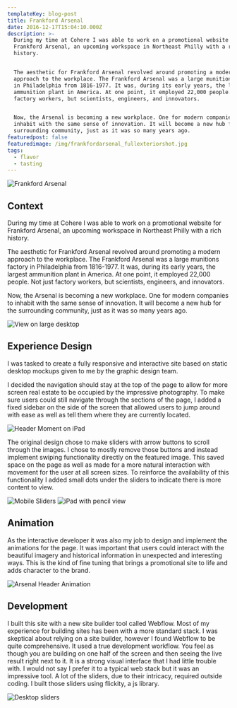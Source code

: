 ```yaml
---
templateKey: blog-post
title: Frankford Arsenal
date: 2016-12-17T15:04:10.000Z
description: >-
  During my time at Cohere I was able to work on a promotional website for
  Frankford Arsenal, an upcoming workspace in Northeast Philly with a rich
  history.


  The aesthetic for Frankford Arsenal revolved around promoting a modern
  approach to the workplace. The Frankford Arsenal was a large munitions factory
  in Philadelphia from 1816-1977. It was, during its early years, the largest
  ammunition plant in America. At one point, it employed 22,000 people. Not just
  factory workers, but scientists, engineers, and innovators.


  Now, the Arsenal is becoming a new workplace. One for modern companies to
  inhabit with the same sense of innovation. It will become a new hub for the
  surrounding community, just as it was so many years ago.
featuredpost: false
featuredimage: /img/frankfordarsenal_fullexteriorshot.jpg
tags:
  - flavor
  - tasting
---
```

![Frankford Arsenal](//a.storyblok.com/f/52110/1000x568/96ccc7a900/frankfordarsenal_fullexteriorshot.jpg)

## Context
During my time at Cohere I was able to work on a promotional website for Frankford Arsenal, an upcoming workspace in Northeast Philly with a rich history.

The aesthetic for Frankford Arsenal revolved around promoting a modern approach to the workplace. The Frankford Arsenal was a large munitions factory in Philadelphia from 1816-1977. It was, during its early years, the largest ammunition plant in America. At one point, it employed 22,000 people. Not just factory workers, but scientists, engineers, and innovators. 

Now, the Arsenal is becoming a new workplace. One for modern companies to inhabit with the same sense of innovation. It will become a new hub for the surrounding community, just as it was so many years ago. 

![View on large desktop](//a.storyblok.com/f/52110/1920x1080/838932e21b/brendanrusso_frankfordarsenal_mac.jpg)


## Experience Design
I was tasked to create a fully responsive and interactive site based on static desktop mockups given to me by the graphic design team.

I decided the navigation should stay at the top of the page to allow for more screen real estate to be occupied by the impressive photography. To make sure users could still navigate through the sections of the page, I added a fixed sidebar on the side of the screen that allowed users to jump around with ease as well as tell them where they are currently located.

![Header Moment on iPad](//a.storyblok.com/f/52110/1920x1080/7fa225b229/brendanrusso_frankfordarsenal_ipad.jpg)

The original design chose to make sliders with arrow buttons to scroll through the images. I chose to mostly remove those buttons and instead implement swiping functionality directly on the featured image. This saved space on the page as well as made for a more natural interaction with movement for the user at all screen sizes. To reinforce the availability of this functionality I added small dots under the sliders to indicate there is more content to view.

![Mobile Sliders](//a.storyblok.com/f/52110/1920x1080/2914689650/brendanrusso_frankfordarsenal_mobilesliders.jpg)
![iPad with pencil view](//a.storyblok.com/f/52110/1920x1080/a1c37a1a3d/brendanrusso_frankfordarsenal_ipadslider.jpg)


## Animation
As the interactive developer it was also my job to design and implement the animations for the page. It was important that users could interact with the beautiful imagery and historical information in unexpected and interesting ways. This is the kind of fine tuning that brings a promotional site to life and adds character to the brand.

![Arsenal Header Animation](//a.storyblok.com/f/52110/960x540/775f62d628/brendanrusso_arsenal_headeranimation.gif)


## Development
I built this site with a new site builder tool called Webflow. Most of my experience for building sites has been with a more standard stack. I was skeptical about relying on a site builder, however I found Webflow to be quite comprehensive. It used a true development workflow. You feel as though you are building on one half of the screen and then seeing the live result right next to it. It is a strong visual interface that I had little trouble with. I would not say I prefer it to a typical web stack but it was an impressive tool. A lot of the sliders, due to their intricacy, required outside coding. I built those sliders using flickity, a js library.

![Desktop sliders](//a.storyblok.com/f/52110/1920x1080/85143802f8/brendanrusso_frankfordarsenal_desktopslider.jpg)
